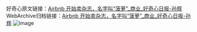 好奇心原文链接：[Airbnb 开始卖杂志，名字叫“菠萝”_商业_好奇心日报-孙辉](https://www.qdaily.com/articles/3724.html)
WebArchive归档链接：[Airbnb 开始卖杂志，名字叫“菠萝”_商业_好奇心日报-孙辉](http://web.archive.org/web/20190623152831/https://www.qdaily.com/articles/3724.html)
![image](http://ww3.sinaimg.cn/large/007d5XDpgy1g3vd545t39j30u033i4qp)